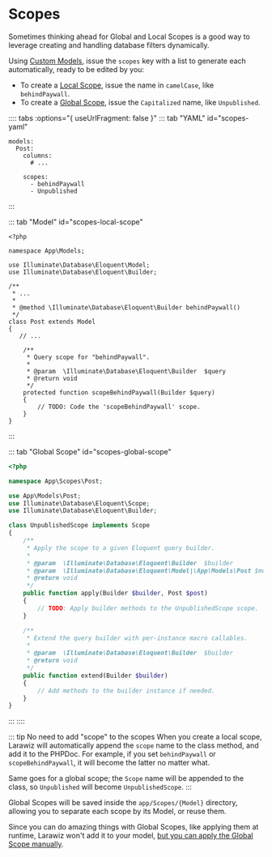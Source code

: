 # Scopes

Sometimes thinking ahead for Global and Local Scopes is a good way to leverage creating and handling database filters dynamically.

Using [Custom Models](../model.md#custom-model), issue the `scopes` key with a list to generate each automatically, ready to be edited by you:

- To create a [Local Scope](https://laravel.com/docs/eloquent#local-scopes), issue the name in `camelCase`, like `behindPaywall`.
- To create a [Global Scope](https://laravel.com/docs/eloquent#global-scopes), issue the `Capitalized` name, like `Unpublished`.

:::: tabs :options="{ useUrlFragment: false }"
::: tab "YAML" id="scopes-yaml"
```yaml{6-8}
models:
  Post:
    columns:
      # ...

    scopes:
      - behindPaywall
      - Unpublished
```
:::

::: tab "Model" id="scopes-local-scope"
```php{11,17-26}
<?php

namespace App\Models;

use Illuminate\Database\Eloquent\Model;
use Illuminate\Database\Eloquent\Builder;

/**
 * ...
 * 
 * @method \Illuminate\Database\Eloquent\Builder behindPaywall()
 */
class Post extends Model
{
   // ...
   
    /**
     * Query scope for "behindPaywall".
     *
     * @param  \Illuminate\Database\Eloquent\Builder  $query
     * @return void
     */
    protected function scopeBehindPaywall(Builder $query)
    {
        // TODO: Code the 'scopeBehindPaywall' scope.
    }
}
```
:::

::: tab "Global Scope" id="scopes-global-scope"
```php
<?php

namespace App\Scopes\Post;

use App\Models\Post;
use Illuminate\Database\Eloquent\Scope;
use Illuminate\Database\Eloquent\Builder;

class UnpublishedScope implements Scope
{
    /**
     * Apply the scope to a given Eloquent query builder.
     *
     * @param  \Illuminate\Database\Eloquent\Builder  $builder
     * @param  \Illuminate\Database\Eloquent\Model|\App\Models\Post $model
     * @return void
     */
    public function apply(Builder $builder, Post $post)
    {
        // TODO: Apply builder methods to the UnpublishedScope scope.
    }

    /**
     * Extend the query builder with per-instance macro callables.
     *
     * @param  \Illuminate\Database\Eloquent\Builder  $builder
     * @return void
     */
    public function extend(Builder $builder)
    {
        // Add methods to the builder instance if needed.
    }
}
```
:::
::::

::: tip No need to add "scope" to the scopes
When you create a local scope, Larawiz will automatically append the `scope` name to the class method, and add it to the PHPDoc. For example, if you set `behindPaywall` or `scopeBehindPaywall`, it will become the latter no matter what.

Same goes for a global scope; the `Scope` name will be appended to the class, so `Unpublished` will become `UnpublishedScope`.
:::

Global Scopes will be saved inside the `app/Scopes/{Model}` directory, allowing you to separate each scope by its Model, or reuse them.

Since you can do amazing things with Global Scopes, like applying them at runtime, Larawiz won't add it to your model, [but you can apply the Global Scope manually](https://laravel.com/docs/eloquent#applying-global-scopes).